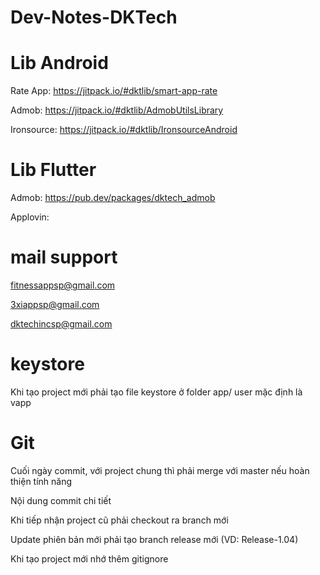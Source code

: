 # Dev-Notes-DKTech

# Lib Android
Rate App:
https://jitpack.io/#dktlib/smart-app-rate

Admob:
https://jitpack.io/#dktlib/AdmobUtilsLibrary

Ironsource: 
https://jitpack.io/#dktlib/IronsourceAndroid

# Lib Flutter
Admob:
https://pub.dev/packages/dktech_admob

Applovin:

# mail support
fitnessappsp@gmail.com

3xiappsp@gmail.com

dktechincsp@gmail.com

# keystore
Khi tạo project mới phải tạo file keystore ở folder app/
user mặc định là vapp

# Git
Cuối ngày commit, với project chung thì phải merge với master nếu hoàn thiện tính năng

Nội dung commit chi tiết

Khi tiếp nhận project cũ phải checkout ra branch mới

Update phiên bản mới phải tạo branch release mới (VD: Release-1.04)

Khi tạo project mới nhớ thêm gitignore



